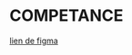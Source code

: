 # COMPETANCE
[lien de figma](https://www.figma.com/file/KsMND0YoqmkS4Ca9iOfsVb/Untitled?node-id=0%3A1)

